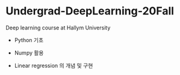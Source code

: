 # Undergrad-DeepLearning-20Fall
Deep learning course at Hallym University

* Python 기초
* Numpy 활용

* Linear regression 의 개념 및 구현 

